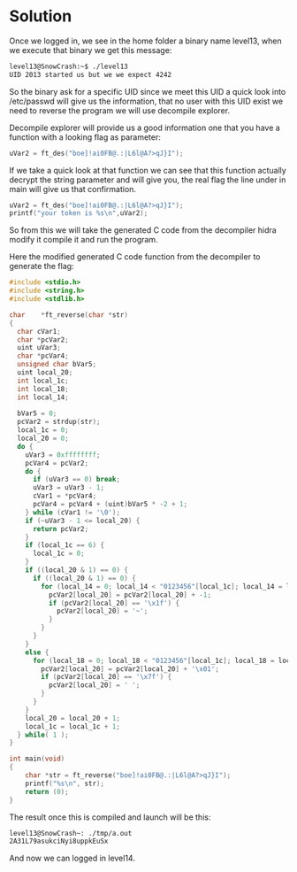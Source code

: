 # Solution

Once we logged in, we see in the home folder a binary name level13, when we execute that binary we get this message:

```sh
level13@SnowCrash:~$ ./level13 
UID 2013 started us but we we expect 4242
```

So the binary ask for a specific UID since we meet this UID a quick look into /etc/passwd will give us the information,
that no user with this UID exist we need to reverse the program we will use decompile explorer.

Decompile explorer will provide us a good information one that you have a function with a looking flag as parameter:

```c
uVar2 = ft_des("boe]!ai0FB@.:|L6l@A?>qJ}I");
```

If we take a quick look at that function we can see that this function actually decrypt the string parameter and will give you,
the real flag the line under in main will give us that confirmation.

```c
uVar2 = ft_des("boe]!ai0FB@.:|L6l@A?>qJ}I");
printf("your token is %s\n",uVar2);
```

So from this we will take the generated C code from the decompiler hidra modify it compile it and run the program.

Here the modified generated C code function from the decompiler to generate the flag:

```c
#include <stdio.h>
#include <string.h>
#include <stdlib.h>

char    *ft_reverse(char *str)
{
  char cVar1;
  char *pcVar2;
  uint uVar3;
  char *pcVar4;
  unsigned char bVar5;
  uint local_20;
  int local_1c;
  int local_18;
  int local_14;
  
  bVar5 = 0;
  pcVar2 = strdup(str);
  local_1c = 0;
  local_20 = 0;
  do {
    uVar3 = 0xffffffff;
    pcVar4 = pcVar2;
    do {
      if (uVar3 == 0) break;
      uVar3 = uVar3 - 1;
      cVar1 = *pcVar4;
      pcVar4 = pcVar4 + (uint)bVar5 * -2 + 1;
    } while (cVar1 != '\0');
    if (~uVar3 - 1 <= local_20) {
      return pcVar2;
    }
    if (local_1c == 6) {
      local_1c = 0;
    }
    if ((local_20 & 1) == 0) {
      if ((local_20 & 1) == 0) {
        for (local_14 = 0; local_14 < "0123456"[local_1c]; local_14 = local_14 + 1) {
          pcVar2[local_20] = pcVar2[local_20] + -1;
          if (pcVar2[local_20] == '\x1f') {
            pcVar2[local_20] = '~';
          }
        }
      }
    }
    else {
      for (local_18 = 0; local_18 < "0123456"[local_1c]; local_18 = local_18 + 1) {
        pcVar2[local_20] = pcVar2[local_20] + '\x01';
        if (pcVar2[local_20] == '\x7f') {
          pcVar2[local_20] = ' ';
        }
      }
    }
    local_20 = local_20 + 1;
    local_1c = local_1c + 1;
  } while( 1 );
}

int main(void) 
{
    char *str = ft_reverse("boe]!ai0FB@.:|L6l@A?>qJ}I");
    printf("%s\n", str);
    return (0);
}
```

The result once this is compiled and launch will be this:

```sh
level13@SnowCrash~: ./tmp/a.out
2A31L79asukciNyi8uppkEuSx
```

And now we can logged in level14.
